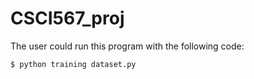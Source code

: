 # CSCI567_proj

The user could run this program with the following code:
```
$ python training dataset.py
```
